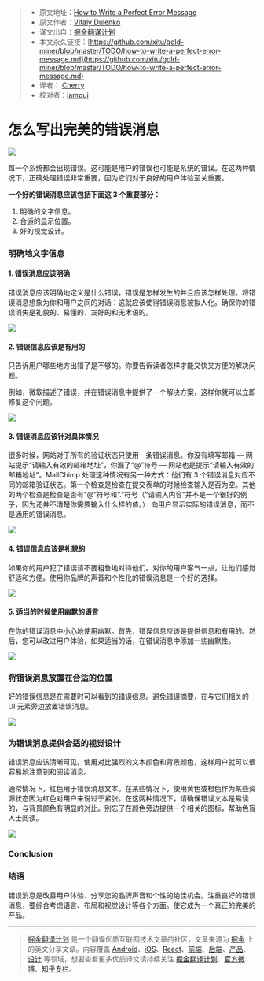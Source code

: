 
  > * 原文地址：[How to Write a Perfect Error Message](https://uxplanet.org/how-to-write-a-perfect-error-message-da1ca65a8f36)
  > * 原文作者：[Vitaly Dulenko](https://uxplanet.org/@atko_o)
  > * 译文出自：[掘金翻译计划](https://github.com/xitu/gold-miner)
  > * 本文永久链接：[https://github.com/xitu/gold-miner/blob/master/TODO/how-to-write-a-perfect-error-message.md](https://github.com/xitu/gold-miner/blob/master/TODO/how-to-write-a-perfect-error-message.md)
  > * 译者： [Cherry](https://github.com/sunshine940326)
  > * 校对者：[lampui](https://github.com/lampui)

# 怎么写出完美的错误消息
  
![](https://cdn-images-1.medium.com/max/2000/1*xzoYpYHX1Cgb9cuUi6w-LQ.png)

每一个系统都会出现错误。这可能是用户的错误也可能是系统的错误。在这两种情况下，正确处理错误非常重要，因为它们对于良好的用户体验至关重要。

**一个好的错误消息应该包括下面这 3 个重要部分：**


1. 明确的文字信息。
2. 合适的显示位置。
3. 好的视觉设计。

### **明确地文字**信息

#### 1. 错误消息应该明确

错误消息应该明确地定义是什么错误，错误是怎样发生的并且应该怎样处理。将错误消息想象为你和用户之间的对话：这就应该使得错误消息被拟人化。确保你的错误消失是礼貌的、易懂的、友好的和无术语的。

![](https://cdn-images-1.medium.com/max/1600/1*2RdNRoDJmqfArWaViXal-g.png)

#### 2. 错误信息应该是有用的
只告诉用户哪些地方出错了是不够的。你要告诉读者怎样才能又快又方便的解决问题。

例如，微软描述了错误，并在错误消息中提供了一个解决方案，这样你就可以立即修复这个问题。

![](https://cdn-images-1.medium.com/max/1600/1*9eTjcpNOWtE7pEWXpiPivA.png)

#### 3. 错误消息应该针对具体情况
很多时候，网站对于所有的验证状态只使用一条错误消息。你没有填写邮箱 — 网站提示“请输入有效的邮箱地址”，你漏了“@”符号 — 网站也是提示“请输入有效的邮箱地址”。MailChimp 处理这种情况有另一种方式：他们有 3 个错误消息对应不同的邮箱验证状态。第一个检查是检查在提交表单的时候检查输入是否为空。其他的两个检查是检查是否有“@”符号和“.”符号（“请输入内容”并不是一个很好的例子，因为还并不清楚你需要输入什么样的值。） 向用户显示实际的错误消息，而不是通用的错误消息。

![](https://cdn-images-1.medium.com/max/1600/1*cbmeYu8zkwhuw-I6fxn5gQ.png)

#### 4. 错误信息应该是礼貌的
如果你的用户犯了错误请不要粗鲁地对待他们。对你的用户客气一点，让他们感觉舒适和方便。使用你品牌的声音和个性化的错误消息是一个好的选择。

![](https://cdn-images-1.medium.com/max/1600/1*4C2I4mLoV7A2Xclp5xXYmg.png)

#### 5. 适当的时候使用幽默的语言
在你的错误消息中小心地使用幽默。首先，错误信息应该是提供信息和有用的。然后，您可以改进用户体验，如果适当的话，在错误消息中添加一些幽默性。

![](https://cdn-images-1.medium.com/max/1600/1*cVp9802WuM8W1pb4kSRH-A.png)

### 将错误消息放置在合适的位置
好的错误信息是在需要时可以看到的错误信息。避免错误摘要，在与它们相关的 UI 元素旁边放置错误消息。

![](https://cdn-images-1.medium.com/max/1600/1*90bO1c3llbghosgQTH0hwA.png)

### 为错误消息提供合适的视觉设计
错误消息应该清晰可见。使用对比强烈的文本颜色和背景颜色，这样用户就可以很容易地注意到和阅读消息。

通常情况下，红色用于错误消息文本。在某些情况下，使用黄色或橙色作为某些资源状态因为红色对用户来说过于紧张。在这两种情况下，请确保错误文本是易读的，与背景颜色有明显的对比。别忘了在颜色旁边提供一个相关的图标，帮助色盲人士阅读。

![](https://cdn-images-1.medium.com/max/1600/1*Gny4mwee7oJL1vQsNgJhkg.png)

### Conclusion
### 结语
错误消息是改善用户体验、分享您的品牌声音和个性的绝佳机会。注重良好的错误消息，要综合考虑语言、布局和视觉设计等各个方面。使它成为一个真正的完美的产品。


  ---

  > [掘金翻译计划](https://github.com/xitu/gold-miner) 是一个翻译优质互联网技术文章的社区，文章来源为 [掘金](https://juejin.im) 上的英文分享文章。内容覆盖 [Android](https://github.com/xitu/gold-miner#android)、[iOS](https://github.com/xitu/gold-miner#ios)、[React](https://github.com/xitu/gold-miner#react)、[前端](https://github.com/xitu/gold-miner#前端)、[后端](https://github.com/xitu/gold-miner#后端)、[产品](https://github.com/xitu/gold-miner#产品)、[设计](https://github.com/xitu/gold-miner#设计) 等领域，想要查看更多优质译文请持续关注 [掘金翻译计划](https://github.com/xitu/gold-miner)、[官方微博](http://weibo.com/juejinfanyi)、[知乎专栏](https://zhuanlan.zhihu.com/juejinfanyi)。
  
